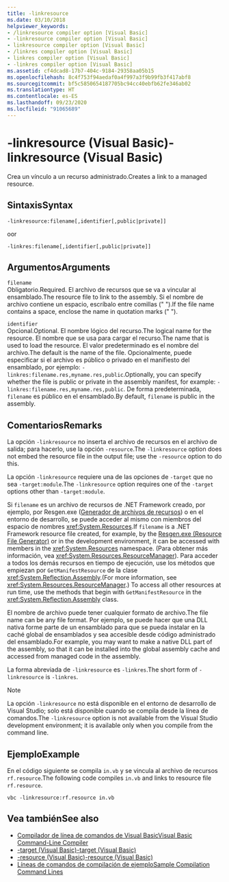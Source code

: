 ```yaml
---
title: -linkresource
ms.date: 03/10/2018
helpviewer_keywords:
- /linkresource compiler option [Visual Basic]
- -linkresource compiler option [Visual Basic]
- linkresource compiler option [Visual Basic]
- /linkres compiler option [Visual Basic]
- linkres compiler option [Visual Basic]
- -linkres compiler option [Visual Basic]
ms.assetid: cf4dcad8-17b7-404c-9184-29358aa05b15
ms.openlocfilehash: 8c4f753f94aedaf0a4f997a3f9b99fb3f417abf8
ms.sourcegitcommit: bf5c5850654187705bc94cc40ebfb62fe346ab02
ms.translationtype: HT
ms.contentlocale: es-ES
ms.lasthandoff: 09/23/2020
ms.locfileid: "91065689"
---
```

# <a name="-linkresource-visual-basic"></a><span data-ttu-id="2946a-102">-linkresource (Visual Basic)</span><span class="sxs-lookup"><span data-stu-id="2946a-102">-linkresource (Visual Basic)</span></span>

<span data-ttu-id="2946a-103">Crea un vínculo a un recurso administrado.</span><span class="sxs-lookup"><span data-stu-id="2946a-103">Creates a link to a managed resource.</span></span>  
  
## <a name="syntax"></a><span data-ttu-id="2946a-104">Sintaxis</span><span class="sxs-lookup"><span data-stu-id="2946a-104">Syntax</span></span>  
  
```console  
-linkresource:filename[,identifier[,public|private]]  
```

<span data-ttu-id="2946a-105">o</span><span class="sxs-lookup"><span data-stu-id="2946a-105">or</span></span>  

```console
-linkres:filename[,identifier[,public|private]]  
```  
  
## <a name="arguments"></a><span data-ttu-id="2946a-106">Argumentos</span><span class="sxs-lookup"><span data-stu-id="2946a-106">Arguments</span></span>  

 `filename`  
 <span data-ttu-id="2946a-107">Obligatorio.</span><span class="sxs-lookup"><span data-stu-id="2946a-107">Required.</span></span> <span data-ttu-id="2946a-108">El archivo de recursos que se va a vincular al ensamblado.</span><span class="sxs-lookup"><span data-stu-id="2946a-108">The resource file to link to the assembly.</span></span> <span data-ttu-id="2946a-109">Si el nombre de archivo contiene un espacio, escríbalo entre comillas (" ").</span><span class="sxs-lookup"><span data-stu-id="2946a-109">If the file name contains a space, enclose the name in quotation marks (" ").</span></span>  
  
 `identifier`  
 <span data-ttu-id="2946a-110">Opcional.</span><span class="sxs-lookup"><span data-stu-id="2946a-110">Optional.</span></span> <span data-ttu-id="2946a-111">El nombre lógico del recurso.</span><span class="sxs-lookup"><span data-stu-id="2946a-111">The logical name for the resource.</span></span> <span data-ttu-id="2946a-112">El nombre que se usa para cargar el recurso.</span><span class="sxs-lookup"><span data-stu-id="2946a-112">The name that is used to load the resource.</span></span> <span data-ttu-id="2946a-113">El valor predeterminado es el nombre del archivo.</span><span class="sxs-lookup"><span data-stu-id="2946a-113">The default is the name of the file.</span></span> <span data-ttu-id="2946a-114">Opcionalmente, puede especificar si el archivo es público o privado en el manifiesto del ensamblado, por ejemplo: `-linkres:filename.res,myname.res,public`.</span><span class="sxs-lookup"><span data-stu-id="2946a-114">Optionally, you can specify whether the file is public or private in the assembly manifest, for example: `-linkres:filename.res,myname.res,public`.</span></span> <span data-ttu-id="2946a-115">De forma predeterminada, `filename` es público en el ensamblado.</span><span class="sxs-lookup"><span data-stu-id="2946a-115">By default, `filename` is public in the assembly.</span></span>  
  
## <a name="remarks"></a><span data-ttu-id="2946a-116">Comentarios</span><span class="sxs-lookup"><span data-stu-id="2946a-116">Remarks</span></span>  

 <span data-ttu-id="2946a-117">La opción `-linkresource` no inserta el archivo de recursos en el archivo de salida; para hacerlo, use la opción `-resource`.</span><span class="sxs-lookup"><span data-stu-id="2946a-117">The `-linkresource` option does not embed the resource file in the output file; use the `-resource` option to do this.</span></span>  
  
 <span data-ttu-id="2946a-118">La opción `-linkresource` requiere una de las opciones de `-target` que no sea `-target:module`.</span><span class="sxs-lookup"><span data-stu-id="2946a-118">The `-linkresource` option requires one of the `-target` options other than `-target:module`.</span></span>  
  
 <span data-ttu-id="2946a-119">Si `filename` es un archivo de recursos de .NET Framework creado, por ejemplo, por Resgen.exe ([Generador de archivos de recursos](../../../framework/tools/resgen-exe-resource-file-generator.md)) o en el entorno de desarrollo, se puede acceder al mismo con miembros del espacio de nombres <xref:System.Resources>.</span><span class="sxs-lookup"><span data-stu-id="2946a-119">If `filename` is a .NET Framework resource file created, for example, by the [Resgen.exe (Resource File Generator)](../../../framework/tools/resgen-exe-resource-file-generator.md) or in the development environment, it can be accessed with members in the <xref:System.Resources> namespace.</span></span> <span data-ttu-id="2946a-120">(Para obtener más información, vea <xref:System.Resources.ResourceManager>). Para acceder a todos los demás recursos en tiempo de ejecución, use los métodos que empiezan por `GetManifestResource` de la clase <xref:System.Reflection.Assembly>.</span><span class="sxs-lookup"><span data-stu-id="2946a-120">(For more information, see <xref:System.Resources.ResourceManager>.) To access all other resources at run time, use the methods that begin with `GetManifestResource` in the <xref:System.Reflection.Assembly> class.</span></span>  
  
 <span data-ttu-id="2946a-121">El nombre de archivo puede tener cualquier formato de archivo.</span><span class="sxs-lookup"><span data-stu-id="2946a-121">The file name can be any file format.</span></span> <span data-ttu-id="2946a-122">Por ejemplo, se puede hacer que una DLL nativa forme parte de un ensamblado para que se pueda instalar en la caché global de ensamblados y sea accesible desde código administrado del ensamblado.</span><span class="sxs-lookup"><span data-stu-id="2946a-122">For example, you may want to make a native DLL part of the assembly, so that it can be installed into the global assembly cache and accessed from managed code in the assembly.</span></span>  
  
 <span data-ttu-id="2946a-123">La forma abreviada de `-linkresource` es `-linkres`.</span><span class="sxs-lookup"><span data-stu-id="2946a-123">The short form of `-linkresource` is `-linkres`.</span></span>  
  
> [!NOTE]
> <span data-ttu-id="2946a-124">La opción `-linkresource` no está disponible en el entorno de desarrollo de Visual Studio; solo está disponible cuando se compila desde la línea de comandos.</span><span class="sxs-lookup"><span data-stu-id="2946a-124">The `-linkresource` option is not available from the Visual Studio development environment; it is available only when you compile from the command line.</span></span>  
  
## <a name="example"></a><span data-ttu-id="2946a-125">Ejemplo</span><span class="sxs-lookup"><span data-stu-id="2946a-125">Example</span></span>  

 <span data-ttu-id="2946a-126">En el código siguiente se compila `in.vb` y se vincula al archivo de recursos `rf.resource`.</span><span class="sxs-lookup"><span data-stu-id="2946a-126">The following code compiles `in.vb` and links to resource file `rf.resource`.</span></span>  
  
```console  
vbc -linkresource:rf.resource in.vb  
```  
  
## <a name="see-also"></a><span data-ttu-id="2946a-127">Vea también</span><span class="sxs-lookup"><span data-stu-id="2946a-127">See also</span></span>

- [<span data-ttu-id="2946a-128">Compilador de línea de comandos de Visual Basic</span><span class="sxs-lookup"><span data-stu-id="2946a-128">Visual Basic Command-Line Compiler</span></span>](index.md)
- [<span data-ttu-id="2946a-129">-target (Visual Basic)</span><span class="sxs-lookup"><span data-stu-id="2946a-129">-target (Visual Basic)</span></span>](target.md)
- [<span data-ttu-id="2946a-130">-resource (Visual Basic)</span><span class="sxs-lookup"><span data-stu-id="2946a-130">-resource (Visual Basic)</span></span>](resource.md)
- [<span data-ttu-id="2946a-131">Líneas de comandos de compilación de ejemplo</span><span class="sxs-lookup"><span data-stu-id="2946a-131">Sample Compilation Command Lines</span></span>](sample-compilation-command-lines.md)
